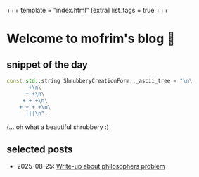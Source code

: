 +++
template = "index.html"
[extra]
list_tags = true
+++

# Welcome to mofrim's blog 🖖

## snippet of the day

```cpp
const std::string ShrubberyCreationForm::_ascii_tree = "\n\
       +\n\
      + +\n\
     + + +\n\
    + + + +\n\
      |||\n";
```
(... oh what a beautiful shrubbery :)

## selected posts

- 2025-08-25: [Write-up about philosophers problem](./blog/philosophers-math/)


